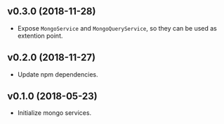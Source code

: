 ## v0.3.0 (2018-11-28)

* Expose `MongoService` and `MongoQueryService`, so they can be used as extention point.

## v0.2.0 (2018-11-27)

* Update npm dependencies.

## v0.1.0 (2018-05-23)

* Initialize mongo services.
